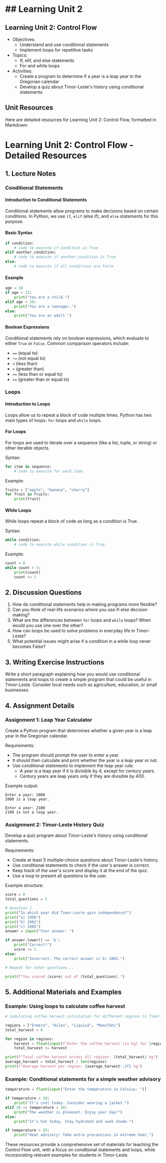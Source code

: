 # ## Learning Unit 2

## Learning Unit 2: Control Flow
- Objectives:
  * Understand and use conditional statements
  * Implement loops for repetitive tasks
- Topics:
  * If, elif, and else statements
  * For and while loops
- Activities:
  * Create a program to determine if a year is a leap year in the Gregorian calendar
  * Develop a quiz about Timor-Leste's history using conditional statements

## Unit Resources

Here are detailed resources for Learning Unit 2: Control Flow, formatted in Markdown:

# Learning Unit 2: Control Flow - Detailed Resources

## 1. Lecture Notes

### Conditional Statements

#### Introduction to Conditional Statements
Conditional statements allow programs to make decisions based on certain conditions. In Python, we use `if`, `elif` (else if), and `else` statements for this purpose.

#### Basic Syntax
```python
if condition:
    # code to execute if condition is True
elif another_condition:
    # code to execute if another_condition is True
else:
    # code to execute if all conditions are False
```

#### Example
```python
age = 18
if age < 13:
    print("You are a child.")
elif age < 20:
    print("You are a teenager.")
else:
    print("You are an adult.")
```

#### Boolean Expressions
Conditional statements rely on boolean expressions, which evaluate to either `True` or `False`. Common comparison operators include:
- `==` (equal to)
- `!=` (not equal to)
- `<` (less than)
- `>` (greater than)
- `<=` (less than or equal to)
- `>=` (greater than or equal to)

### Loops

#### Introduction to Loops
Loops allow us to repeat a block of code multiple times. Python has two main types of loops: `for` loops and `while` loops.

#### For Loops
For loops are used to iterate over a sequence (like a list, tuple, or string) or other iterable objects.

Syntax:
```python
for item in sequence:
    # code to execute for each item
```

Example:
```python
fruits = ["apple", "banana", "cherry"]
for fruit in fruits:
    print(fruit)
```

#### While Loops
While loops repeat a block of code as long as a condition is True.

Syntax:
```python
while condition:
    # code to execute while condition is True
```

Example:
```python
count = 0
while count < 5:
    print(count)
    count += 1
```

## 2. Discussion Questions

1. How do conditional statements help in making programs more flexible?
2. Can you think of real-life scenarios where you use if-else decision making?
3. What are the differences between `for` loops and `while` loops? When would you use one over the other?
4. How can loops be used to solve problems in everyday life in Timor-Leste?
5. What potential issues might arise if a condition in a while loop never becomes False?

## 3. Writing Exercise Instructions

Write a short paragraph explaining how you would use conditional statements and loops to create a simple program that could be useful in Timor-Leste. Consider local needs such as agriculture, education, or small businesses.

## 4. Assignment Details

### Assignment 1: Leap Year Calculator

Create a Python program that determines whether a given year is a leap year in the Gregorian calendar. 

Requirements:
- The program should prompt the user to enter a year.
- It should then calculate and print whether the year is a leap year or not.
- Use conditional statements to implement the leap year rule:
  - A year is a leap year if it is divisible by 4, except for century years.
  - Century years are leap years only if they are divisible by 400.

Example output:
```
Enter a year: 2000
2000 is a leap year.

Enter a year: 2100
2100 is not a leap year.
```

### Assignment 2: Timor-Leste History Quiz

Develop a quiz program about Timor-Leste's history using conditional statements.

Requirements:
- Create at least 5 multiple-choice questions about Timor-Leste's history.
- Use conditional statements to check if the user's answer is correct.
- Keep track of the user's score and display it at the end of the quiz.
- Use a loop to present all questions to the user.

Example structure:
```python
score = 0
total_questions = 5

# Question 1
print("In which year did Timor-Leste gain independence?")
print("a) 1999")
print("b) 2002")
print("c) 2005")
answer = input("Your answer: ")

if answer.lower() == 'b':
    print("Correct!")
    score += 1
else:
    print("Incorrect. The correct answer is b) 2002.")

# Repeat for other questions...

print(f"You scored {score} out of {total_questions}.")
```

## 5. Additional Materials and Examples

### Example: Using loops to calculate coffee harvest

```python
# Simulating coffee harvest calculation for different regions in Timor-Leste

regions = ["Ermera", "Aileu", "Liquiçá", "Manufahi"]
total_harvest = 0

for region in regions:
    harvest = float(input(f"Enter the coffee harvest (in kg) for {region}: "))
    total_harvest += harvest

print(f"Total coffee harvest across all regions: {total_harvest} kg")
average_harvest = total_harvest / len(regions)
print(f"Average harvest per region: {average_harvest:.2f} kg")
```

### Example: Conditional statements for a simple weather advisory

```python
temperature = float(input("Enter the temperature in Celsius: "))

if temperature < 20:
    print("It's cool today. Consider wearing a jacket.")
elif 20 <= temperature < 30:
    print("The weather is pleasant. Enjoy your day!")
else:
    print("It's hot today. Stay hydrated and seek shade.")

if temperature > 35:
    print("Heat advisory: Take extra precautions in extreme heat.")
```

These resources provide a comprehensive set of materials for teaching the Control Flow unit, with a focus on conditional statements and loops, while incorporating relevant examples for students in Timor-Leste.